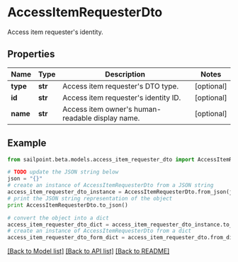 # AccessItemRequesterDto

Access item requester's identity.

## Properties

Name | Type | Description | Notes
------------ | ------------- | ------------- | -------------
**type** | **str** | Access item requester&#39;s DTO type. | [optional] 
**id** | **str** | Access item requester&#39;s identity ID. | [optional] 
**name** | **str** | Access item owner&#39;s human-readable display name. | [optional] 

## Example

```python
from sailpoint.beta.models.access_item_requester_dto import AccessItemRequesterDto

# TODO update the JSON string below
json = "{}"
# create an instance of AccessItemRequesterDto from a JSON string
access_item_requester_dto_instance = AccessItemRequesterDto.from_json(json)
# print the JSON string representation of the object
print AccessItemRequesterDto.to_json()

# convert the object into a dict
access_item_requester_dto_dict = access_item_requester_dto_instance.to_dict()
# create an instance of AccessItemRequesterDto from a dict
access_item_requester_dto_form_dict = access_item_requester_dto.from_dict(access_item_requester_dto_dict)
```
[[Back to Model list]](../README.md#documentation-for-models) [[Back to API list]](../README.md#documentation-for-api-endpoints) [[Back to README]](../README.md)


